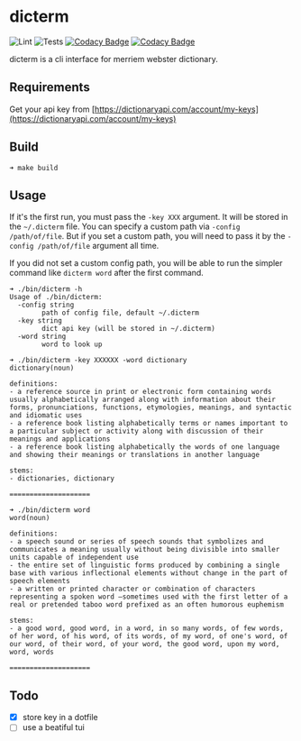 # dicterm

![Lint](https://github.com/murat/dicterm/actions/workflows/lint.yml/badge.svg)
![Tests](https://github.com/murat/dicterm/actions/workflows/test.yml/badge.svg)
[![Codacy Badge](https://app.codacy.com/project/badge/Grade/295007f859ca44b5b1a9418bb5685d40)](https://www.codacy.com/gh/murat/dicterm/dashboard?utm_source=github.com&amp;utm_medium=referral&amp;utm_content=murat/dicterm&amp;utm_campaign=Badge_Grade)
[![Codacy Badge](https://app.codacy.com/project/badge/Coverage/295007f859ca44b5b1a9418bb5685d40)](https://www.codacy.com/gh/murat/dicterm/dashboard?utm_source=github.com&utm_medium=referral&utm_content=murat/dicterm&utm_campaign=Badge_Coverage)

dicterm is a cli interface for merriem webster dictionary.

## Requirements

Get your api key from [https://dictionaryapi.com/account/my-keys](https://dictionaryapi.com/account/my-keys)

## Build

```shell
➜ make build
```

## Usage

If it's the first run, you must pass the `-key XXX` argument.
It will be stored in the `~/.dicterm` file.
You can specify a custom path via `-config /path/of/file`.
But if you set a custom path, you will need to pass it by the `-config /path/of/file` argument all time.

If you did not set a custom config path, you will be able to run the
simpler command like `dicterm word` after the first command.

```shell
➜ ./bin/dicterm -h
Usage of ./bin/dicterm:
  -config string
        path of config file, default ~/.dicterm
  -key string
        dict api key (will be stored in ~/.dicterm)
  -word string
        word to look up

➜ ./bin/dicterm -key XXXXXX -word dictionary
dictionary(noun)

definitions:
- a reference source in print or electronic form containing words usually alphabetically arranged along with information about their forms, pronunciations, functions, etymologies, meanings, and syntactic and idiomatic uses
- a reference book listing alphabetically terms or names important to a particular subject or activity along with discussion of their meanings and applications
- a reference book listing alphabetically the words of one language and showing their meanings or translations in another language

stems:
- dictionaries, dictionary

====================

➜ ./bin/dicterm word
word(noun)

definitions:
- a speech sound or series of speech sounds that symbolizes and communicates a meaning usually without being divisible into smaller units capable of independent use
- the entire set of linguistic forms produced by combining a single base with various inflectional elements without change in the part of speech elements
- a written or printed character or combination of characters representing a spoken word —sometimes used with the first letter of a real or pretended taboo word prefixed as an often humorous euphemism      

stems:
- a good word, good word, in a word, in so many words, of few words, of her word, of his word, of its words, of my word, of one's word, of our word, of their word, of your word, the good word, upon my word, word, words

====================
```

## Todo

- [X] store key in a dotfile
- [ ] use a beatiful tui
